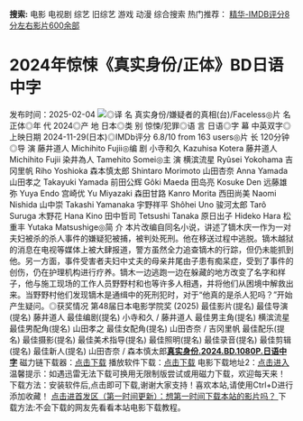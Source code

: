 **搜索:** 电影 电视剧 综艺 旧综艺 游戏 动漫 综合搜索 热门推荐： [精华-IMDB评分8分左右影片600余部](https://www.dytt8.com/html/gndy/jddy/20160320/50510.html)
# 2024年惊悚《真实身份/正体》BD日语中字
发布时间：2025-02-04 
![](https://img9.doubanio.com/view/photo/l_ratio_poster/public/p2913358741.jpg)◎译 名 真实身份/嫌疑者的真相(台)/Faceless◎片 名 正体◎年 代 2024◎产 地 日本◎类 别 惊悚/犯罪◎语 言 日语◎字 幕 中英双字◎上映日期 2024-11-29(日本)◎IMDb评分 6.8/10 from 163 users◎片 长 120分钟◎导 演 藤井道人 Michihito Fujii◎编 剧 小寺和久 Kazuhisa Kotera 藤井道人 Michihito Fujii 染井為人 Tamehito Somei◎主 演 横滨流星 Ryûsei Yokohama 吉冈里帆 Riho Yoshioka 森本慎太郎 Shintaro Morimoto 山田杏奈 Anna Yamada 山田孝之 Takayuki Yamada 前田公辉 Gôki Maeda 田岛亮 Kosuke Den 远藤雄弥 Yuya Endo 宫崎优 Yu Miyazaki 森田甘路 Kanro Morita 西田尚美 Naomi Nishida 山中崇 Takashi Yamanaka 宇野祥平 Shôhei Uno 骏河太郎 Tarô Suruga 木野花 Hana Kino 田中哲司 Tetsushi Tanaka 原日出子 Hideko Hara 松重丰 Yutaka Matsushige◎简 介 本片改编自同名小说，讲述了镝木庆一作为一对夫妇被杀的杀人事件的嫌疑犯被捕，被判处死刑。他在移送过程中逃脱。镝木越狱的消息在电视等媒体上被大肆报道，警方虽然全力追查镝木的行踪，但仍未能抓到他。另一方面，事件受害者夫妇中丈夫的母亲井尾由子患有痴呆症，受到了事件的创伤，仍在护理机构进行疗养。镝木一边逃跑一边在躲藏的地方改变了名字和样子，他与施工现场的工作人员野野村和也等许多人相遇，并将他们从困境中解救出来。当野野村他们发现镝木是通缉中的死刑犯时，对于“他真的是杀人犯吗？”开始产生疑问。◎获奖情况 第48届日本电影学院奖 (2025) 最佳影片(提名) 最佳导演(提名) 藤井道人 最佳编剧(提名) 小寺和久 / 藤井道人 最佳男主角(提名) 横滨流星 最佳男配角(提名) 山田孝之 最佳女配角(提名) 山田杏奈 / 吉冈里帆 最佳配乐(提名) 最佳摄影(提名) 最佳美术指导(提名) 最佳照明(提名) 最佳录音(提名) 最佳剪辑(提名) 最佳新人(提名) 山田杏奈 / 森本慎太郎[**真实身份.2024.BD.1080P.日语中字**](magnet:?xt=urn:btih:fa29d7b0fe4d1b95d14120ca99148f6697c88cd1&dn=%e9%98%b3%e5%85%89%e7%94%b5%e5%bd%b1dygod.org.%e7%9c%9f%e5%ae%9e%e8%ba%ab%e4%bb%bd.2024.BD.1080P.%e6%97%a5%e8%af%ad%e4%b8%ad%e5%ad%97.mkv&tr=udp%3a%2f%2ftracker.opentrackr.org%3a1337%2fannounce&tr=udp%3a%2f%2fexodus.desync.com%3a6969%2fannounce) 磁力链下载器：[点击下载](https://dygod.org/js/bt.htm "qBittorrent") 播放软件下载：[点击下载](https://dygod.org/js/player.htm "PotPlayer") 电影下载地址2：[点击进入](https://dygod.org/ "阳光电影") 温馨提示：如遇迅雷无法下载可换用无限制版尝试或用磁力下载，欢迎每天来！  下载方法：安装软件后,点击即可下载,谢谢大家支持！喜欢本站,请使用Ctrl+D进行添加收藏！ [点击进首发区（第一时间更新）：想第一时间下载本站的影片吗？ ](https://www.ygdy8.net/)下载方法:不会下载的网友先看看本站电影下载教程。